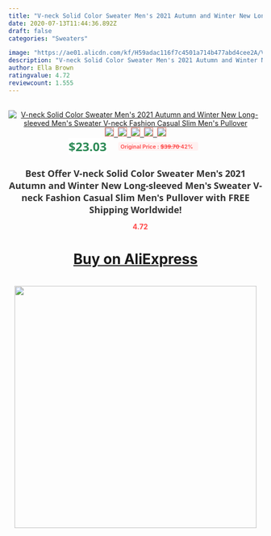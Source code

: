 ```yaml
---
title: "V-neck Solid Color Sweater Men's 2021 Autumn and Winter New Long-sleeved Men's Sweater V-neck Fashion Casual Slim Men's Pullover"
date: 2020-07-13T11:44:36.892Z
draft: false
categories: "Sweaters"

image: "https://ae01.alicdn.com/kf/H59adac116f7c4501a714b477abd4cee2A/V-neck-Solid-Color-Sweater-Men-s-2021-Autumn-and-Winter-New-Long-sleeved-Men-s.jpg"
description: "V-neck Solid Color Sweater Men's 2021 Autumn and Winter New Long-sleeved Men's Sweater V-neck Fashion Casual Slim Men's Pullover"
author: Ella Brown
ratingvalue: 4.72
reviewcount: 1.555
---
```

<br>
<div style="text-align: center;">
<a href="https://s.click.aliexpress.com/e/_Alrt1x" target="_blank" rel="nofollow noopener noreferrer"><img alt="V-neck Solid Color Sweater Men's 2021 Autumn and Winter New Long-sleeved Men's Sweater V-neck Fashion Casual Slim Men's Pullover" class="magnifier-image" src="https://ae01.alicdn.com/kf/H59adac116f7c4501a714b477abd4cee2A/V-neck-Solid-Color-Sweater-Men-s-2021-Autumn-and-Winter-New-Long-sleeved-Men-s.jpg_640x640.jpg">
<br>
<img style="border:1px solid salmon" src="https://ae01.alicdn.com/kf/H59adac116f7c4501a714b477abd4cee2A/V-neck-Solid-Color-Sweater-Men-s-2021-Autumn-and-Winter-New-Long-sleeved-Men-s.jpg_120x120.jpg">&nbsp;&nbsp;<img style="border:1px solid salmon" src="https://ae01.alicdn.com/kf/H7b9e0e70dfc34ff9842df99c68d014a5J/V-neck-Solid-Color-Sweater-Men-s-2021-Autumn-and-Winter-New-Long-sleeved-Men-s.jpg_120x120.jpg">&nbsp;&nbsp;<img style="border:1px solid salmon" src="https://ae01.alicdn.com/kf/H7da14e692fac48cc9be9592682eb3bdeL/V-neck-Solid-Color-Sweater-Men-s-2021-Autumn-and-Winter-New-Long-sleeved-Men-s.jpg_120x120.jpg">&nbsp;&nbsp;<img style="border:1px solid salmon" src="https://ae01.alicdn.com/kf/Hd0170eaf5e3d4c1bad3b3f8e11ded16eK/V-neck-Solid-Color-Sweater-Men-s-2021-Autumn-and-Winter-New-Long-sleeved-Men-s.jpg_120x120.jpg">&nbsp;&nbsp;<img style="border:1px solid salmon" src="https://ae01.alicdn.com/kf/H8fdd401d18d24698bba2397256b3f016s/V-neck-Solid-Color-Sweater-Men-s-2021-Autumn-and-Winter-New-Long-sleeved-Men-s.jpg_120x120.jpg"></a></div><br0>
<div style="text-align: center;"><span style="background-color: white; border: 0px; box-sizing: border-box; color: seagreen; display: inline-block; font-family: &quot;open sans&quot; , &quot;arial&quot; , &quot;helvetica&quot; , sans-serif , &quot;heiti&quot;; font-size: 24px; font-stretch: inherit; font-weight: 700; line-height: inherit; margin: 0px 10px 0px 0px; padding: 0px; vertical-align: middle;">$23.03 </span>
<span style="background: rgb(255 , 241 , 241); border-radius: 3px; border: 0px; box-sizing: border-box; color: #ff4747; display: inline-block; font-family: inherit; font-size: 12px; font-stretch: inherit; font-style: inherit; font-variant: inherit; font-weight: 600; line-height: inherit; margin: 0px; padding: 2px 5px; transform: scale(0.9); vertical-align: middle;">Original Price : <b style="text-decoration: line-through;">$39.70 </b> 42%&nbsp;&nbsp;</span></div>
<h1 style="color: #333333; display: inline-block; font-family: &quot;open sans&quot; , &quot;arial&quot; , &quot;helvetica&quot; , sans-serif , &quot;heiti&quot;; font-size: 18px; font-stretch: inherit; font-weight: 700; text-align: center;">Best Offer V-neck Solid Color Sweater Men's 2021 Autumn and Winter New Long-sleeved Men's Sweater V-neck Fashion Casual Slim Men's Pullover with FREE Shipping Worldwide!</h1>
<div style="color: #ff4747; text-align: center;">
<img src="https://4.bp.blogspot.com/-M0ZcTcb-5uY/XleCXlxnR4I/AAAAAAAAAEc/OrjgMkXV1oMQFaCRZj5HQwOCBcu3w1FegCPcBGAYYCw/s1600/star.png" style="height: 15px;">&nbsp;<b>4.72</b></div>
<div class="button_cont" align="center"><a class="buynow_a" href="https://s.click.aliexpress.com/e/_Alrt1x" target="_blank" rel="nofollow noopener noreferrer"><H1>Buy on AliExpress</H1></a></div><br>
<div class="separator" style="clear: both; text-align: center;">
<img src="https://lh3.googleusercontent.com/-pTy5HemUv9M/XlePHvY0dAI/AAAAAAAAAE4/0nX5iRUoIWY8eMW9Dpxeirr157OZliDIgCLcBGAsYHQ/s1600/badge.gif" width="480">
</div>
